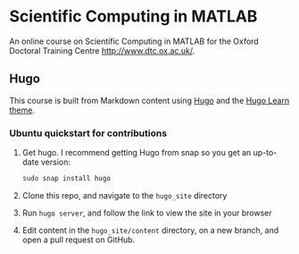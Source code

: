 # Scientific Computing in MATLAB

An online course on Scientific Computing in MATLAB for the Oxford Doctoral Training Centre http://www.dtc.ox.ac.uk/.


## Hugo

This course is built from Markdown content using [Hugo](https://gohugo.io/) and the [Hugo Learn theme](https://learn.netlify.app/en/).

### Ubuntu quickstart for contributions

1. Get hugo.
    I recommend getting Hugo from snap so you get an up-to-date version:

    ```bash
    sudo snap install hugo
    ```

1. Clone this repo, and navigate to the `hugo_site` directory

1. Run `hugo server`, and follow the link to view the site in your browser

1. Edit content in the `hugo_site/content` directory, on a new branch, and open a pull request on GitHub.

